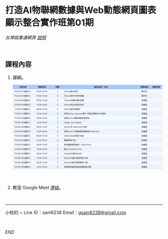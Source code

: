 # 打造AI物聯網數據與Web動態網頁圖表顯示整合實作班第01期

_台灣就業通網頁 [說明](https://ojt.wda.gov.tw/ClassSearch/Detail?PlanType=1&OCID=155855)_

<br>

## 課程內容

1. 課綱。

    ![](images/img_01.png)

<br>

2. 教室 Google Meet [連結](https://meet.google.com/gty-dnrv-zee)。

<br>

___

小柱的 ~
Line ID：sam6238
Email：gsam6238@gmail.com

<br>

_END_